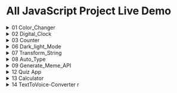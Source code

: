 # All JavaScript Project Live Demo
<details >
<summary>01 Color_Changer</summary>
<br>


    
https://github.com/user-attachments/assets/fed994fd-5114-4d0a-8586-3241df858b4e



<br>

 * ### Get Source Code
      [Open Source Code](https://github.com/KanchanCS/js-project/tree/main/01_colorChanger)
</details>

<details >
<summary>02 Digital_Clock</summary>


</details>

<details >
<summary>03 Counter</summary>

  


</details>

<details >
<summary>06 Dark_light_Mode</summary>
<br>


    
https://github.com/user-attachments/assets/db2c3d3d-3813-4b4e-aa33-554214ccf4e2
    
    
   * ### Get Source Code
   [Open Source Code](https://github.com/KanchanCS/js-project/tree/main/06_Dark_Light_mode)

</details>
<details >
<summary>07 Transform_String</summary>
<br>


         
https://github.com/user-attachments/assets/9027ad8e-0dbc-4127-83e7-08f3abb0106d
    
    
  * ### Get Source Code
    [Open Source Code](https://github.com/KanchanCS/js-project/tree/main/07_String_Transform)

</details>
<details>
<summary>08 Auto_Type</summary>
<br>
         

https://github.com/user-attachments/assets/c0851699-d2de-4210-aa43-aeb812f45eab


    
    
   * ### Get Source Code
   [Open Source Code](https://github.com/KanchanCS/js-project/tree/main/08_Auto_Typing)

</details>
<details>
<summary>09 Generate_Meme_API</summary>
<br>
         



https://github.com/user-attachments/assets/72874079-76c7-48ad-b0f0-dfc03a2d0abc



* `generatebtn` selects the "Generate Meme" button using its class `.btn.`
* `memeTitle` selects the `<h1>` element where the meme title will be displayed.
* `memeImage` selects the `<img>` element for the meme image.
* `authorOutput` selects the `<p>` element for the author's name.

#### 1. Fetch Data:
  * The `fetch()` function requests data from the `meme-api` URL for wholesome `memes: https://meme-api.com/gimme/wholesomememes.`
  * `.then(response => response.json())` parses the fetched response into JSON format.
    
#### 2. Extract and Display Meme Data:
  * The API returns an object containing `author`, `title`, and `url`. These are destructured into variables.
  * `memeTitle.innerText = title`: Updates the title of the meme.
  * `memeImage.src = url`: Sets the image `src` attribute to the URL of the meme.
  * `authorOutput.innerText = \`Meme by: ${author}: Displays the author's name below the meme.

#### 3.  `getMeme()` This function call ensures that a meme is loaded automatically when the page is first opened.
#### 4.  `Event Listener:`
      generatebtn.addEventListener('click', () => {
    getMeme()
   * Adds a `click` event listener to the "Generate Meme" button.
   * When clicked, it calls the `getMeme()` function to fetch and display a new meme.
})

## Key Features
  * Dynamic Fetching: Uses the Fetch API to get data from `https://meme-api.com/gimme/wholesomememes`.
  * Event Handling: Uses an event listener to handle button clicks.
  * Dynamic Content Update: Updates the webpage with new data (title, image, and author) every time a new meme is fetched.
    
   * ### Get Source Code
   [Open Source Code](https://github.com/KanchanCS/js-project/tree/main/09_Meme_Generate_API)

</details>

<details>
    <summary>12 Quiz App</summary>
    <br>

        
https://github.com/user-attachments/assets/2e0201f3-b132-408f-b553-0a295a0d69bb

     
     
* ### Get Source Code
   [Open Source Code](https://github.com/KanchanCS/js-project/tree/main/12_Quiz_app)

### 1. Quiz Data: Contains all the questions, options, and correct answers.
### 2. Variables:
* `index` tracks the current question.
* `correct` and incorrect count the scores.
* `timer` manages the countdown.
### 3. Functions:
 * `loadQuestion()`: Loads each question and starts the timer.
 * `evaluateAnswer()`: Checks the user's answer.
 * `getAnswer()`: Finds the selected radio button.
 * `reset()`: Clears previous selections.
 * `startTimer()`: Starts and updates the 10-second timer.
 * `quizEnd()`: Displays the final score when the quiz ends.


</details>

<details>
    <summary>13 Calculator</summary>
    <br>

        

https://github.com/user-attachments/assets/11656d95-3d45-4a17-b0a0-1b1099f1491b




     
     
* ### Get Source Code
   [Open Source Code](https://github.com/KanchanCS/js-project/tree/main/13_Calculator)

## 1. Selecting Elements:

 * The `input` variable holds a reference to the input box where the user sees their input or result.
 * The `buttons` variable selects all button elements.
### 2. Handling User Input:

  * The `string` variable keeps track of the user’s input (the mathematical expression).
  * The `arr` variable converts the list of buttons into an array for easier iteration.
### 3. Event Handling:

   * For each button:
   * `=` Button: When clicked, the code evaluates the expression using `eval()` and displays the result.
   * `AC` Button: Clears the entire input.
   * `DEL` Button: Deletes the last character from the expression.
   * Other Buttons (Numbers/Operators): Appends the button's value to the string and updates the input.
### Updating Display:

   * The input box `(input.value)` is updated after every button click to show the current state of the expression or result.


</details>

<details>
    <summary>14 TextToVoice-Converter
r</summary>
    <br>

        



https://github.com/user-attachments/assets/0c5bbd01-d4c4-4ebd-a3df-6560986132d3



     
     
* ### Get Source Code
   [Open Source Code](https://github.com/KanchanCS/js-project/tree/main/13_Calculator)


</details>








